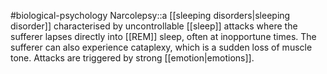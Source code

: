 #biological-psychology 
Narcolepsy::a [[sleeping disorders|sleeping disorder]] characterised by uncontrollable [[sleep]] attacks where the sufferer lapses directly into [[REM]] sleep, often at inopportune times. The sufferer can also experience cataplexy, which is a sudden loss of muscle tone. Attacks are triggered by strong [[emotion|emotions]].
<!--SR:!2023-12-21,3,250-->